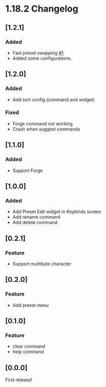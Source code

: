 # 1.18.2 Changelog
## [1.2.1]
### Added
- Fast preset swapping [#1](https://github.com/yuuki1293/KeymapPresets/issues/1)
- Added some configurations.

## [1.2.0]
### Added
- Add sort config (command and widget)

### Fixed
- Forge command not working
- Crash when suggest commands

## [1.1.0]
### Added
- Support Forge

## [1.0.0]
### Added
- Add Preset Edit widget in Keybinds screen
- Add rename command
- Add delete command

## [0.2.1]
### Feature
- Support multibyte character

## [0.2.0]
### Feature
- Add preset menu

## [0.1.0]
### Feature
- clear command
- help command

## [0.0.0]
First release!
